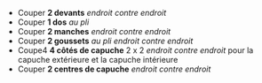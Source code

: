 -   Couper **2 devants** *endroit contre endroit*
-   Couper **1 dos** *au pli*
-   Couper **2 manches** *endroit contre endroit*
-   Couper **2 goussets** *au pli* *endroit contre endroit*
-   Coupe4 **4 côtés de capuche** 2 x 2 *endroit contre endroit* pour la capuche extérieure et la capuche intérieure
-   Couper **2 centres de capuche** *endroit contre endroit*
